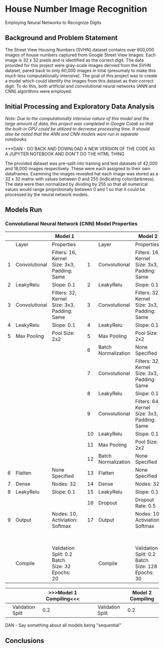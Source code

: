 # House Number Image Recognition
Employing Neural Networks to Recognize Digits

## Background and Problem Statement
The Street View Housing Numbers (SVHN) dataset contains over 600,000 images of house numbers captured from Google Street View Images.  Each image is 32 x 32 pixels and is identified as the correct digit.  The data provided for this project were gray-scale images dervied from the SVHN dataset, pared back to only 60,000 images in total (presumaly to make this much less computationally intensive).  The goal of this project was to create a model which could identify the images from this dataset as their correct digit.  To do this, both artificial and convolutional neural networks (ANN and CNN) algorithms were employed.

## Initial Processing and Exploratory Data Analysis


*Note:  Due to the computationally intensive nature of this model and the large amount of data, this project was completed in Google Colab so that the built-in GPU could be utilized to decrease processing time. It should also be noted that the ANN and CNN models were run in separate notebooks.*

***DAN - GO BACK AND DOWNLOAD A NEW VERSION OF THE CODE AS A JUPYTER NOTEBOOK AND DON'T DO THE HTML THING

The provided dataset was pre-split into training and test datasets of 42,000 and 18,000 images respectively.  These were each assigned to their own dataframes.  Examining the images revealed hat each image was stored as a 32 x 32 matrix with values between 0 and 255 (indicating color/darkness).  The data were then normalized by dividing by 255 so that all numerical values would range proprotionally between 0 and 1 so that it could be processed by the neural network models.

## Models Run


### Convolutional Neural Network (CNN) Model Properties

| |  | **Model 1** || |  | **Model 2** |
| --- | --- | ---|---| --- | --- | ---|
| | Layer | Properties || | Layer | Properties |
|1| Convolutional | Filters: 16, Kernel Size: 3x3, Padding: Same ||1| Convolutional | Filters: 16, Kernel Size: 3x3, Padding: Same |
|2| LeakyRelu | Slope: 0.1 ||2| LeakyRelu | Slope: 0.1 |
|3| Convolutional | Filters: 32, Kernel Size: 3x3, Padding: Same ||3| Convolutional | Filters: 32, Kernel Size: 3x3, Padding: Same |
|4| LeakyRelu | Slope: 0.1 ||4| LeakyRelu | Slope: 0.1 |
|5| Max Pooling | Pool Size:  2x2 ||5| Max Pooling | Pool Size:  2x2 | 
|||||6| Batch Normalization | None Specified |
|||||7| Convolutional | Filters: 32, Kernel Size: 3x3, Padding: Same |
|||||8| LeakyRelu | Slope: 0.1 |
|||||9| Convolutional | Filters: 64, Kernel Size: 3x3, Padding: Same |
|||||10| LeakyRelu | Slope: 0.1 |
|||||11| Max Pooling | Pool Size:  2x2 |
|||||12| Batch Normalization | None Specified |
|6| Flatten | None Specified ||13| Flatten | None Specified |
|7| Dense | Nodes: 32 ||14| Dense | Nodes: 32 |
|8| LeakyRelu | Slope: 0.1 ||15| LeakyRelu | Slope: 0.1 |
|||||16|Dropout | Dropout Rate: 0.5|
|9| Output | Nodes: 10, Activiation: Softmax ||17| Output | Nodes: 10, Activiation: Softmax |
| <br><br> |  |  || |  |  |
| | Compile | Validation Split: 0.2<br>Batch Size: 32<br>Epochs: 20 || | Compile | Validation Split: 0.2<br>Batch Size: 128<br>Epochs: 30 |

| |  | **>>>Model 1 Compiling<<<** || |  | **Model 2 Compiling** |
| --- | --- | ---|---| --- | --- | ---|
| | Validation Split | 0.2 || | Validation Split | 0.2 |

DAN - Say something about all models being "sequential"

## Conclusions


